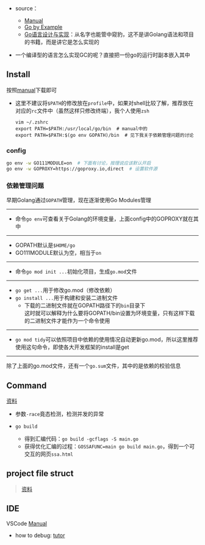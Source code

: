 + source：
	+ [Manual](https://go.dev/)
	+ [Go by Example](https://gobyexample-cn.github.io/)
	+ [Go语言设计与实现](https://draveness.me/golang/)：从名字也能管中窥豹，这不是讲Golang语法和项目的书籍，而是讲它是怎么实现的

+ 一个编译型的语言怎么实现GC的呢？直接把一份go的运行时副本嵌入其中

## Install
按照[manual](https://go.dev/doc/install)下载即可
+ 这里不建议将`$PATH`的修改放在`profile`中，如果对shell比较了解，推荐放在对应的`rc`文件中（虽然这样只修改终端），我个人使用`zsh`
	```
	vim ~/.zshrc
	export PATH=$PATH:/usr/local/go/bin  # manual中的
	export PATH=$PATH:$(go env GOPATH)/bin  # 见下我关于依赖管理问题的讨论
	```
### config
```bash
go env -w GO111MODULE=on  # 下面有讨论，按理说应该默认开启
go env -w GOPROXY=https://goproxy.io,direct  # 设置软件源
```

### 依赖管理问题
早期Golang通过`GOPATH`管理，现在逐渐使用Go Modules管理

---
+ 命令`go env`可查看关于Golang的环境变量，上面config中的GOPROXY就在其中
---
+ GOPATH默认是`$HOME/go`
+ GO111MODULE默认为空，相当于`on`
---
+ 命令`go mod init ...`初始化项目，生成`go.mod`文件
---
+ `go get ...`用于修改go.mod（修改依赖）
+ `go install ...`用于构建和安装二进制文件
	+ 下载的二进制文件就在GOPATH路径下的`bin`目录下  
		这时就可以解释为什么要将GOPATH/bin设置为环境变量，只有这样下载的二进制文件才能作为一个命令使用
---
+ `go mod tidy`可以依照项目中依赖的使用情况自动更新go.mod，所以这里推荐使用这句命令，即使各大开发框架的install是get
---
除了上面的go.mod文件，还有一个`go.sum`文件，其中的是依赖的校验信息

## Command
[资料](https://docs.kilvn.com/go_command_tutorial/)

+ 参数`-race`竟态检测，检测并发的异常

+ `go build`
	+ 得到汇编代码：`go build -gcflags -S main.go`
	+ 获得优化汇编的过程：`GOSSAFUNC=main go build main.go`，得到一个可交互的网页`ssa.html`

## project file struct
>[资料](https://github.com/golang-standards/project-layout/blob/master/README_zh.md)

## IDE
VSCode [Manual](https://learn.microsoft.com/zh-cn/azure/developer/go/configure-visual-studio-code)
+ how to debug: [tutor](https://www.digitalocean.com/community/tutorials/debugging-go-code-with-visual-studio-code)